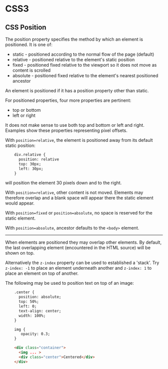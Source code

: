 <!DOCTYPE html>
<html>

<link rel="stylesheet" href="../styles/style-sheet.css" />

<body>

# CSS3

## CSS Position

The position property specifies the method by which an element is positioned.
It is one of:

  * static      - positioned according to the normal flow of the page (default)
  * relative    - positioned relative to the element's static position
  * fixed       - positioned fixed relative to the viewport so it does not move as content is scrolled
  * absolute    - positioned fixed relative to the element's nearest positioned ancestor

An element is positioned if it has a position property other than static.

For positioned properties, four more properties are pertinent:

  * top or bottom
  * left or right

It does not make sense to use both top and bottom or left and right.
Examples show these properties representing pixel offsets.

With `position=relative`, the element is positioned away from its default static position:

```html
    div.relative {
      position: relative
      top: 30px;
      left: 30px;
    }
```

will position the element 30 pixels down and to the right.

With `position=relative`, other content is not moved.
Elements may therefore overlap and a blank space will appear there the static element would appear.

With `position=fixed` or `position=absolute`, no space is reserved for the static element.

With `position=absolute`, ancestor defaults to the `<body>` element.

<hr /><!-- Overlapping elements -->

When elements are positioned they may overlap other elements.
By default, the last overlapping element (encountered in the HTML source) will be shown on top.

Alternatively the `z-index` property can be used to established a 'stack'.
Try `z-index: -1` to place an element underneath another and `z-index: 1` to place an element on top of another.

The following may be used to position text on top of an image:

```html
    .center {
      position: absolute;
      top: 50%;
      left: 0;
      text-align: center;
      width: 100%;
    }

    img {
       opacity: 0.3;
    }

    <div class="container">
      <img ... >
      <div class="center">Centered</div>
    </div>
```

</body>
</html>
